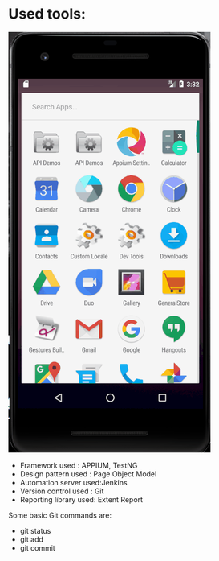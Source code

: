 # Used tools: 

![AppImage](./MobileAppFlow.gif)
- Framework  used : APPIUM, TestNG
- Design pattern used : Page Object Model
- Automation server used:Jenkins
- Version control used : Git	
- Reporting library used: Extent Report

 
Some basic Git commands are:

- git status
- git add
- git commit
 




